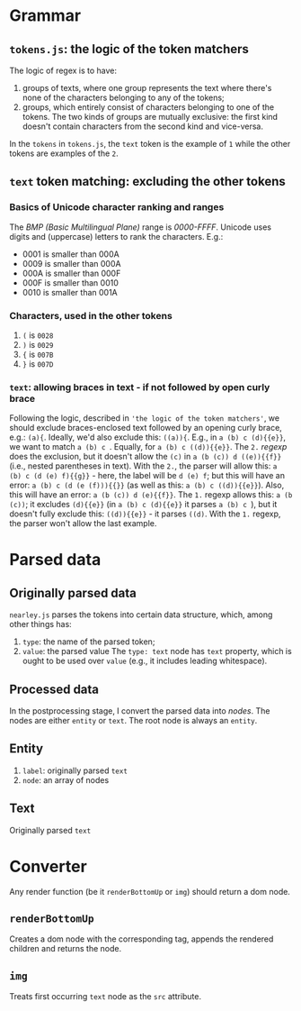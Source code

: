 # Grammar
## `tokens.js`: the logic of the token matchers
The logic of regex is to have:
1. groups of texts, where one group represents the text where there's none of the characters belonging to any of the tokens;
2. groups, which entirely consist of characters belonging to one of the tokens.
The two kinds of groups are mutually exclusive: the first kind doesn't contain characters from the second kind and vice-versa.

In the `tokens` in `tokens.js`, the `text` token is the example of `1` while the other tokens are examples of the `2`.

## `text` token matching: excluding the other tokens
### Basics of Unicode character ranking and ranges
The *BMP (Basic Multilingual Plane)* range is *0000-FFFF*.
Unicode uses digits and (uppercase) letters to rank the characters. E.g.:
* 0001 is smaller than 000A
* 0009 is smaller than 000A
* 000A is smaller than 000F
* 000F is smaller than 0010
* 0010 is smaller than 001A

### Characters, used in the other tokens
1. `(` is `0028`
2. `)` is `0029`
3. `{` is `007B`
4. `}` is `007D`

### `text`: allowing braces in text - if not followed by open curly brace
Following the logic, described in `'the logic of the token matchers'`, we should exclude braces-enclosed text followed by an opening curly brace, e.g.: `(a){`. Ideally, we'd also exclude this: `((a)){`. E.g., in `a (b) c (d){{e}}`, we want to match `a (b) c `. Equally, for `a (b) c ((d)){{e}}`.
The `2.` *regexp* does the exclusion, but it doesn't allow the `(c)` in `a (b (c)) d ((e)){{f}}` (i.e., nested parentheses in text).
With the `2.`, the parser will allow this: `a (b) c (d (e) f){{g}}` - here, the label will be `d (e) f`; but this will have an error: `a (b) c (d (e (f))){{}}` (as well as this: `a (b) c ((d)){{e}}`). Also, this will have an error: `a (b (c)) d (e){{f}}`.
The `1.` regexp allows this: `a (b (c))`; it excludes `(d){{e}}` (in `a (b) c (d){{e}}` it parses `a (b) c `), but it doesn't fully exclude this: `((d)){{e}}` - it parses `((d)`.
With the `1.` regexp, the parser won't allow the last example.

# Parsed data
## Originally parsed data
`nearley.js` parses the tokens into certain data structure, which, among other things has:
1. `type`: the name of the parsed token;
2. `value`: the parsed value
The `type: text` node has `text` property, which is ought to be used over `value` (e.g., it includes leading whitespace).

## Processed data
In the postprocessing stage, I convert the parsed data into *nodes*.
The nodes are either `entity` or `text`. The root node is always an `entity`.

## Entity
1. `label`: originally parsed `text`
2. `node`: an array of nodes

## Text
Originally parsed `text`

# Converter
Any render function (be it `renderBottomUp` or `img`) should return a dom node.

## `renderBottomUp`
Creates a dom node with the corresponding tag, appends the rendered children and returns the node.

## `img`
Treats first occurring `text` node as the `src` attribute.
